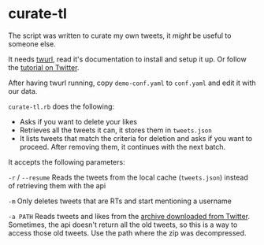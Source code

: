 # curate-tl

The script was written to curate my own tweets, it *might* be useful to someone else.

It needs [twurl](https://github.com/twitter/twurl), read it's documentation to install and setup it up. Or follow the [tutorial on Twitter](https://developer.twitter.com/en/docs/tutorials/using-twurl).

After having twurl running, copy `demo-conf.yaml` to `conf.yaml` and edit it with our data.

`curate-tl.rb` does the following:

 * Asks if you want to delete your likes
 * Retrieves all the tweets it can, it stores them in `tweets.json`
 * It lists tweets that match the criteria for deletion and asks if you want to proceed. After removing them, it continues with the next batch.


 It accepts the following parameters:

 `-r` / `--resume` Reads the tweets from the local cache (`tweets.json`) instead of retrieving them with the api

`-m` Only deletes tweets that are RTs and start mentioning a username

`-a PATH` Reads tweets and likes from the [archive downloaded from Twitter](https://help.twitter.com/en/managing-your-account/how-to-download-your-twitter-archive). Sometimes, the api doesn't return all the old tweets, so this is a way to access those old tweets. Use the path where the zip was decompressed.